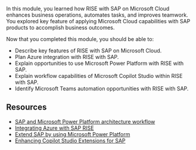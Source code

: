 In this module, you learned how RISE with SAP on Microsoft Cloud enhances business operations, automates tasks, and improves teamwork. You explored key feature of applying Microsoft Cloud capabilities with SAP products to accomplish business outcomes.

Now that you completed this module, you should be able to:

- Describe key features of RISE with SAP on Microsoft Cloud.
- Plan Azure integration with RISE with SAP.
- Explain opportunities to use Microsoft Power Platform with RISE with SAP.
- Explain workflow capabilities of Microsoft Copilot Studio within RISE with SAP.
- Identify Microsoft Teams automation opportunities with RISE with SAP.

## Resources

- [SAP and Microsoft Power Platform architecture workflow](/azure/cloud-adoption-framework/scenarios/sap/sap-power-platform-architecture-workflow)
- [Integrating Azure with SAP RISE](/azure/sap/workloads/rise-integration)
- [Extend SAP by using Microsoft Power Platform](/azure/cloud-adoption-framework/scenarios/sap/sap-power-platform-fundamental)
- [Enhancing Copilot Studio Extensions for SAP](https://techcommunity.microsoft.com/t5/running-sap-applications-on-the/enhancing-copilot-studio-extensions-for-sap-by-using-adaptive/ba-p/4187096)
